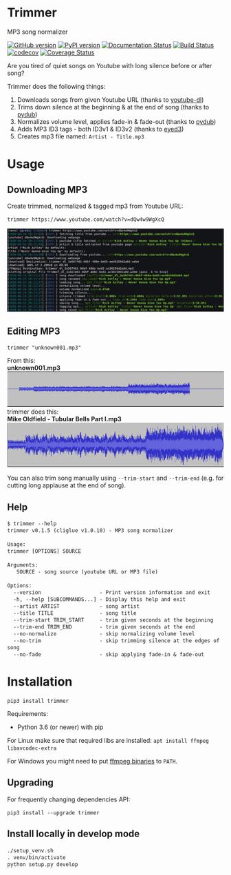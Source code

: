 # Trimmer
MP3 song normalizer

[![GitHub version](https://badge.fury.io/gh/igrek51%2Ftrimmer.svg)](https://github.com/igrek51/trimmer)
[![PyPI version](https://badge.fury.io/py/trimmer.svg)](https://pypi.org/project/trimmer)
[![Documentation Status](https://readthedocs.org/projects/trimmer-py/badge/?version=latest)](https://trimmer-py.readthedocs.io/en/latest/?badge=latest)
[![Build Status](https://travis-ci.org/igrek51/trimmer.svg?branch=master)](https://travis-ci.org/igrek51/trimmer)
[![codecov](https://codecov.io/gh/igrek51/trimmer/branch/master/graph/badge.svg)](https://codecov.io/gh/igrek51/trimmer)
[![Coverage Status](https://coveralls.io/repos/github/igrek51/trimmer/badge.svg?branch=master)](https://coveralls.io/github/igrek51/trimmer?branch=master)


Are you tired of quiet songs on Youtube with long silence before or after song? 

Trimmer does the following things:

1. Downloads songs from given Youtube URL (thanks to [youtube-dl](https://github.com/ytdl-org/youtube-dl))
2. Trims down silence at the beginning & at the end of song (thanks to [pydub](https://github.com/jiaaro/pydub))
3. Normalizes volume level, applies fade-in & fade-out (thanks to [pydub](https://github.com/jiaaro/pydub))
4. Adds MP3 ID3 tags - both ID3v1 & ID3v2 (thanks to [eyed3](https://github.com/nicfit/eyeD3))
5. Creates mp3 file named: `Artist - Title.mp3`

# Usage
## Downloading MP3
Create trimmed, normalized & tagged mp3 from Youtube URL:
```shell
trimmer https://www.youtube.com/watch?v=dQw4w9WgXcQ
```
![Usage example](https://github.com/igrek51/trimmer/blob/master/docs/img/screenshot-1.png?raw=true)

## Editing MP3
```shell
trimmer "unknown001.mp3"
```

From this:  
**unknown001.mp3**  
![Usage example](https://github.com/igrek51/trimmer/blob/master/docs/img/song_amp_bad.png?raw=true)  
trimmer does this:  
**Mike Oldfield - Tubular Bells Part I.mp3**  
![Usage example](https://github.com/igrek51/trimmer/blob/master/docs/img/song_amp_good.png?raw=true)

You can also trim song manually using `--trim-start` and `--trim-end` (e.g. for cutting long applause at the end of song).

## Help
```shell
$ trimmer --help
trimmer v0.1.5 (cliglue v1.0.10) - MP3 song normalizer

Usage:
trimmer [OPTIONS] SOURCE

Arguments:
   SOURCE - song source (youtube URL or MP3 file)

Options:
  --version                   - Print version information and exit
  -h, --help [SUBCOMMANDS...] - Display this help and exit
  --artist ARTIST             - song artist
  --title TITLE               - song title
  --trim-start TRIM_START     - trim given seconds at the beginning
  --trim-end TRIM_END         - trim given seconds at the end
  --no-normalize              - skip normalizing volume level
  --no-trim                   - skip trimming silence at the edges of song
  --no-fade                   - skip applying fade-in & fade-out
```

# Installation
```shell
pip3 install trimmer
```

Requirements:

* Python 3.6 (or newer) with pip

For Linux make sure that required libs are installed: `apt install ffmpeg libavcodec-extra`

For Windows you might need to put [ffmpeg binaries](https://ffmpeg.zeranoe.com/builds/) to `PATH`.

## Upgrading
For frequently changing dependencies API:
```
pip3 install --upgrade trimmer
```

## Install locally in develop mode
```shell
./setup_venv.sh
. venv/bin/activate
python setup.py develop
```
